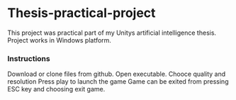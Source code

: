 # Thesis-practical-project
This project was practical part of my Unitys artificial intelligence thesis. Project works in Windows platform.

### Instructions
Download or clone files from github.
Open executable.
Chooce quality and resolution
Press play to launch the game
Game can be exited from pressing ESC key and choosing exit game.
